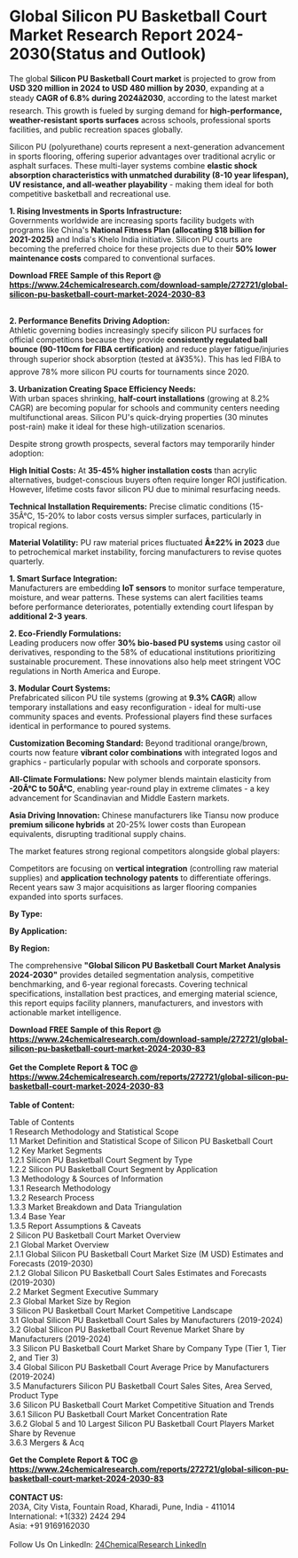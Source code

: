 <h1>Global Silicon PU Basketball Court Market Research Report 2024-2030(Status and Outlook)</h1><p>The global <strong>Silicon PU Basketball Court market</strong> is projected to grow from <strong>USD 320 million in 2024 to USD 480 million by 2030</strong>, expanding at a steady <strong>CAGR of 6.8% during 2024â2030</strong>, according to the latest market research. This growth is fueled by surging demand for <strong>high-performance, weather-resistant sports surfaces</strong> across schools, professional sports facilities, and public recreation spaces globally.</p><p>Silicon PU (polyurethane) courts represent a next-generation advancement in sports flooring, offering superior advantages over traditional acrylic or asphalt surfaces. These multi-layer systems combine <strong>elastic shock absorption characteristics with unmatched durability (8-10 year lifespan), UV resistance, and all-weather playability</strong> - making them ideal for both competitive basketball and recreational use.</p><p><strong>1. Rising Investments in Sports Infrastructure:</strong><br>
Governments worldwide are increasing sports facility budgets with programs like China's <strong>National Fitness Plan (allocating $18 billion for 2021-2025)</strong> and India's Khelo India initiative. Silicon PU courts are becoming the preferred choice for these projects due to their <strong>50% lower maintenance costs</strong> compared to conventional surfaces.</p><div><b>Download FREE Sample of this Report @ 
            <a href="https://www.24chemicalresearch.com/download-sample/272721/global-silicon-pu-basketball-court-market-2024-2030-83">
            https://www.24chemicalresearch.com/download-sample/272721/global-silicon-pu-basketball-court-market-2024-2030-83</a></b></div><br><p><strong>2. Performance Benefits Driving Adoption:</strong><br>
Athletic governing bodies increasingly specify silicon PU surfaces for official competitions because they provide <strong>consistently regulated ball bounce (90-110cm for FIBA certification)</strong> and reduce player fatigue/injuries through superior shock absorption (tested at â¥35%). This has led FIBA to approve 78% more silicon PU courts for tournaments since 2020.</p><p><strong>3. Urbanization Creating Space Efficiency Needs:</strong><br>
With urban spaces shrinking, <strong>half-court installations</strong> (growing at 8.2% CAGR) are becoming popular for schools and community centers needing multifunctional areas. Silicon PU's quick-drying properties (30 minutes post-rain) make it ideal for these high-utilization scenarios.</p><p>Despite strong growth prospects, several factors may temporarily hinder adoption:</p><p><strong>High Initial Costs:</strong> At <strong>35-45% higher installation costs</strong> than acrylic alternatives, budget-conscious buyers often require longer ROI justification. However, lifetime costs favor silicon PU due to minimal resurfacing needs.</p><p><strong>Technical Installation Requirements:</strong> Precise climatic conditions (15-35Â°C, 15-20% to labor costs versus simpler surfaces, particularly in tropical regions.</p><p><strong>Material Volatility:</strong> PU raw material prices fluctuated <strong>Â±22% in 2023</strong> due to petrochemical market instability, forcing manufacturers to revise quotes quarterly.</p><p><strong>1. Smart Surface Integration:</strong><br>
Manufacturers are embedding <strong>IoT sensors</strong> to monitor surface temperature, moisture, and wear patterns. These systems can alert facilities teams before performance deteriorates, potentially extending court lifespan by <strong>additional 2-3 years</strong>.</p><p><strong>2. Eco-Friendly Formulations:</strong><br>
Leading producers now offer <strong>30% bio-based PU systems</strong> using castor oil derivatives, responding to the 58% of educational institutions prioritizing sustainable procurement. These innovations also help meet stringent VOC regulations in North America and Europe.</p><p><strong>3. Modular Court Systems:</strong><br>
Prefabricated silicon PU tile systems (growing at <strong>9.3% CAGR</strong>) allow temporary installations and easy reconfiguration - ideal for multi-use community spaces and events. Professional players find these surfaces identical in performance to poured systems.</p><p><strong>Customization Becoming Standard:</strong> Beyond traditional orange/brown, courts now feature <strong>vibrant color combinations</strong> with integrated logos and graphics - particularly popular with schools and corporate sponsors.</p><p><strong>All-Climate Formulations:</strong> New polymer blends maintain elasticity from <strong>-20Â°C to 50Â°C</strong>, enabling year-round play in extreme climates - a key advancement for Scandinavian and Middle Eastern markets.</p><p><strong>Asia Driving Innovation:</strong> Chinese manufacturers like Tiansu now produce <strong>premium silicone hybrids</strong> at 20-25% lower costs than European equivalents, disrupting traditional supply chains.</p><p>The market features strong regional competitors alongside global players:</p><p>Competitors are focusing on <strong>vertical integration</strong> (controlling raw material supplies) and <strong>application technology patents</strong> to differentiate offerings. Recent years saw 3 major acquisitions as larger flooring companies expanded into sports surfaces.</p><p><strong>By Type:</strong></p><p><strong>By Application:</strong></p><p><strong>By Region:</strong></p><p>The comprehensive <strong>"Global Silicon PU Basketball Court Market Analysis 2024-2030"</strong> provides detailed segmentation analysis, competitive benchmarking, and 6-year regional forecasts. Covering technical specifications, installation best practices, and emerging material science, this report equips facility planners, manufacturers, and investors with actionable market intelligence.</p><div><b>Download FREE Sample of this Report @ 
            <a href="https://www.24chemicalresearch.com/download-sample/272721/global-silicon-pu-basketball-court-market-2024-2030-83">
            https://www.24chemicalresearch.com/download-sample/272721/global-silicon-pu-basketball-court-market-2024-2030-83</a></b></div><br><div><b>Get the Complete Report & TOC @ 
            <a href="https://www.24chemicalresearch.com/reports/272721/global-silicon-pu-basketball-court-market-2024-2030-83">
            https://www.24chemicalresearch.com/reports/272721/global-silicon-pu-basketball-court-market-2024-2030-83</a></b></div><br>
            <b>Table of Content:</b><p>Table of Contents<br />
1 Research Methodology and Statistical Scope<br />
1.1 Market Definition and Statistical Scope of Silicon PU Basketball Court<br />
1.2 Key Market Segments<br />
1.2.1 Silicon PU Basketball Court Segment by Type<br />
1.2.2 Silicon PU Basketball Court Segment by Application<br />
1.3 Methodology & Sources of Information<br />
1.3.1 Research Methodology<br />
1.3.2 Research Process<br />
1.3.3 Market Breakdown and Data Triangulation<br />
1.3.4 Base Year<br />
1.3.5 Report Assumptions & Caveats<br />
2 Silicon PU Basketball Court Market Overview<br />
2.1 Global Market Overview<br />
2.1.1 Global Silicon PU Basketball Court Market Size (M USD) Estimates and Forecasts (2019-2030)<br />
2.1.2 Global Silicon PU Basketball Court Sales Estimates and Forecasts (2019-2030)<br />
2.2 Market Segment Executive Summary<br />
2.3 Global Market Size by Region<br />
3 Silicon PU Basketball Court Market Competitive Landscape<br />
3.1 Global Silicon PU Basketball Court Sales by Manufacturers (2019-2024)<br />
3.2 Global Silicon PU Basketball Court Revenue Market Share by Manufacturers (2019-2024)<br />
3.3 Silicon PU Basketball Court Market Share by Company Type (Tier 1, Tier 2, and Tier 3)<br />
3.4 Global Silicon PU Basketball Court Average Price by Manufacturers (2019-2024)<br />
3.5 Manufacturers Silicon PU Basketball Court Sales Sites, Area Served, Product Type<br />
3.6 Silicon PU Basketball Court Market Competitive Situation and Trends<br />
3.6.1 Silicon PU Basketball Court Market Concentration Rate<br />
3.6.2 Global 5 and 10 Largest Silicon PU Basketball Court Players Market Share by Revenue<br />
3.6.3 Mergers & Acq</p><div><b>Get the Complete Report & TOC @ 
            <a href="https://www.24chemicalresearch.com/reports/272721/global-silicon-pu-basketball-court-market-2024-2030-83">
            https://www.24chemicalresearch.com/reports/272721/global-silicon-pu-basketball-court-market-2024-2030-83</a></b></div><br><b>CONTACT US:</b><br>
            203A, City Vista, Fountain Road, Kharadi, Pune, India - 411014<br>
            International: +1(332) 2424 294<br>
            Asia: +91 9169162030 <br><br>
            Follow Us On LinkedIn: <a href="https://www.linkedin.com/company/24chemicalresearch/">24ChemicalResearch LinkedIn</a>
